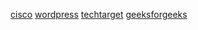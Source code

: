 <a href="https://www.cisco.com/c/en/us/solutions/small-business/resource-center/networking/networking-basics.html#~access-points">cisco</a>
<a href="https://kathoyadou4gmail.wordpress.com/2015/02/10/the-learning-network/">wordpress</a>
<a href="https://www.techtarget.com/searchnetworking/definition/network-topology">techtarget</a>
<a href="https://www.geeksforgeeks.org/basics-computer-networking/">geeksforgeeks</a>